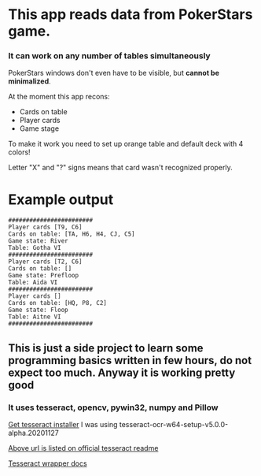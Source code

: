 # This app reads data from PokerStars game.
### It can work on any number of tables simultaneously

PokerStars windows don't even have to be visible, but **cannot be minimalized**.


At the moment this app recons:
* Cards on table
* Player cards
* Game stage

To make it work you need to set up orange table and default deck with 4 colors!

Letter "X" and "?" signs means that card wasn't recognized properly.

# Example output
```
########################
Player cards [T9, C6]
Cards on table: [TA, H6, H4, CJ, C5]
Game state: River
Table: Gotha VI
########################
Player cards [T2, C6]
Cards on table: []
Game state: Prefloop
Table: Aida VI
########################
Player cards []
Cards on table: [HQ, P8, C2]
Game state: Floop
Table: Aitne VI
########################
```
## This is just a side project to learn some programming basics written in few hours, do not expect too much. Anyway it is working pretty good

### It uses tesseract, opencv, pywin32, numpy and Pillow
[Get tesseract installer](https://github.com/UB-Mannheim/tesseract/wiki)
I was using tesseract-ocr-w64-setup-v5.0.0-alpha.20201127

[Above url is listed on official tesseract readme](https://github.com/tesseract-ocr/tesseract)

[Tesseract wrapper docs](https://pypi.org/project/pytesseract/)
